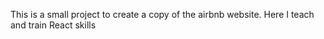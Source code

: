 This is a small project to create a copy of the airbnb website. Here I teach and train React skills
